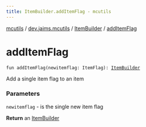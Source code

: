 ```yaml
---
title: ItemBuilder.addItemFlag - mcutils
---
```


[mcutils](../../index.html) / [dev.jaims.mcutils](../index.html) / [ItemBuilder](index.html) / [addItemFlag](./add-item-flag.html)

# addItemFlag

`fun addItemFlag(newitemflag: ItemFlag): `[`ItemBuilder`](index.html)

Add a single item flag to an item

### Parameters

`newitemflag` - is the single new item flag

**Return**
an [ItemBuilder](index.html)

